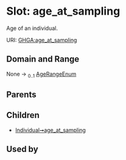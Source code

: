 
# Slot: age_at_sampling


Age of an individual.

URI: [GHGA:age_at_sampling](https://w3id.org/GHGA/age_at_sampling)


## Domain and Range

None &#8594;  <sub>0..1</sub> [AgeRangeEnum](AgeRangeEnum.md)

## Parents


## Children

 *  [Individual➞age_at_sampling](Individual_age_at_sampling.md)

## Used by

